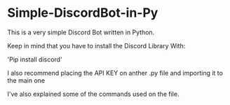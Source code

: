 # Simple-DiscordBot-in-Py

This is a very simple Discord Bot written in Python.

Keep in mind that you have to install the Discord Library With:

'Pip install discord'

I also recommend placing the API KEY on anther .py file and importing it to the main one

I've also explained some of the commands used on the file.
